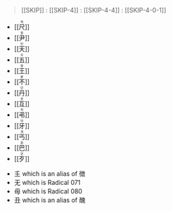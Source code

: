 > [[SKIP]] : [[SKIP-4]] : [[SKIP-4-4]] : [[SKIP-4-0-1]]
- <ruby>[[尺]]<rt>척</rt></ruby>
- <ruby>[[尹]]<rt>윤</rt></ruby>
- <ruby>[[天]]<rt>턴</rt></ruby>
- <ruby>[[五]]<rt>오</rt></ruby>
- <ruby>[[王]]<rt>왕</rt></ruby> 
- <ruby>[[不]]<rt>볻</rt></ruby>
- <ruby>[[丹]]<rt>단</rt></ruby>
- <ruby>[[互]]<rt>호</rt></ruby>
- <ruby>[[弔]]<rt>적</rt></ruby>
- <ruby>[[牙]]<rt>아</rt></ruby>
- <ruby>[[丐]]<rt>개</rt></ruby>
- <ruby>[[巴]]<rt>파</rt></ruby>
- <ruby>[[歹]]<rt>앋</rt></ruby>

* 𡈼 which is an alias of 徴
* 无 which is Radical 071
* 毋 which is Radical 080
* 丑 which is an alias of 醜
